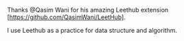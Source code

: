 Thanks @Qasim Wani for his amazing Leethub extension [https://github.com/QasimWani/LeetHub]. 

I use Leethub as a practice for data structure and algorithm. 

